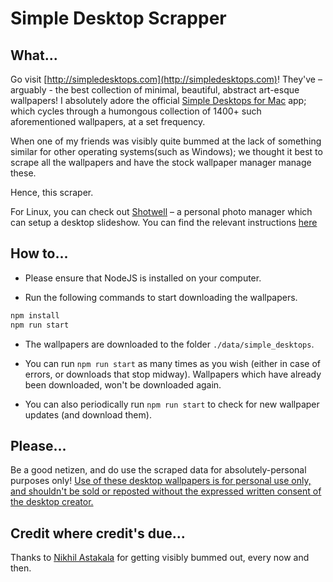 # Simple Desktop Scrapper

## What...

Go visit [http://simpledesktops.com](http://simpledesktops.com)! They've – arguably - the best collection of minimal, beautiful, abstract art-esque wallpapers! I absolutely adore the official [Simple Desktops for Mac](http://simpledesktops.com/app/mac/) app; which cycles through a humongous collection of 1400+ such aforementioned wallpapers, at a set frequency.

When one of my friends was visibly quite bummed at the lack of something similar for other operating systems(such as Windows); we thought it best to scrape all the wallpapers and have the stock wallpaper manager manage these.

Hence, this scraper.

For Linux, you can check out [Shotwell](https://wiki.gnome.org/Apps/Shotwell) – a personal photo manager which can setup a desktop slideshow. You can find the relevant instructions [here](https://linuxconfig.org/ubuntu-20-04-wallpaper-slideshow#:~:text=Ubuntu%2020.04%20wallpaper%20slideshow%20step%20by%20step%20instructions&text=Start%20shotwell%20image%20viewer%20application%20using%20the%20Activities%20menu.&text=While%20all%20the%20the%20images,between%20each%20automatic%20wallpaper%20change.)



## How to...

- Please ensure that NodeJS is installed on your computer.

- Run the following commands to start downloading the wallpapers.

```bash
npm install
npm run start
```

- The wallpapers are downloaded to the folder `./data/simple_desktops`.

- You can run `npm run start` as many times as you wish (either in case of errors, or downloads that stop midway). Wallpapers which have already been downloaded, won't be downloaded again.

- You can also periodically run `npm run start` to check for new wallpaper updates (and download them).

## Please...

Be a good netizen, and do use the scraped data for absolutely-personal purposes only! [Use of these desktop wallpapers is for personal use only, and shouldn't be sold or reposted without the expressed written consent of the desktop creator.](http://simpledesktops.com/about/)

## Credit where credit's due...

Thanks to [Nikhil Astakala](https://github.com/astak15) for getting visibly bummed out, every now and then.
